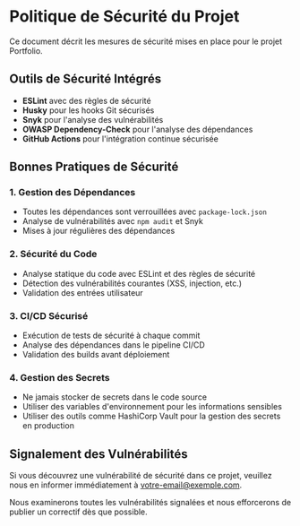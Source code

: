 # Politique de Sécurité du Projet

Ce document décrit les mesures de sécurité mises en place pour le projet Portfolio.

## Outils de Sécurité Intégrés

- **ESLint** avec des règles de sécurité
- **Husky** pour les hooks Git sécurisés
- **Snyk** pour l'analyse des vulnérabilités
- **OWASP Dependency-Check** pour l'analyse des dépendances
- **GitHub Actions** pour l'intégration continue sécurisée

## Bonnes Pratiques de Sécurité

### 1. Gestion des Dépendances
- Toutes les dépendances sont verrouillées avec `package-lock.json`
- Analyse de vulnérabilités avec `npm audit` et Snyk
- Mises à jour régulières des dépendances

### 2. Sécurité du Code
- Analyse statique du code avec ESLint et des règles de sécurité
- Détection des vulnérabilités courantes (XSS, injection, etc.)
- Validation des entrées utilisateur

### 3. CI/CD Sécurisé
- Exécution de tests de sécurité à chaque commit
- Analyse des dépendances dans le pipeline CI/CD
- Validation des builds avant déploiement

### 4. Gestion des Secrets
- Ne jamais stocker de secrets dans le code source
- Utiliser des variables d'environnement pour les informations sensibles
- Utiliser des outils comme HashiCorp Vault pour la gestion des secrets en production

## Signalement des Vulnérabilités

Si vous découvrez une vulnérabilité de sécurité dans ce projet, veuillez nous en informer immédiatement à [votre-email@exemple.com](mailto:votre-email@exemple.com).

Nous examinerons toutes les vulnérabilités signalées et nous efforcerons de publier un correctif dès que possible.
